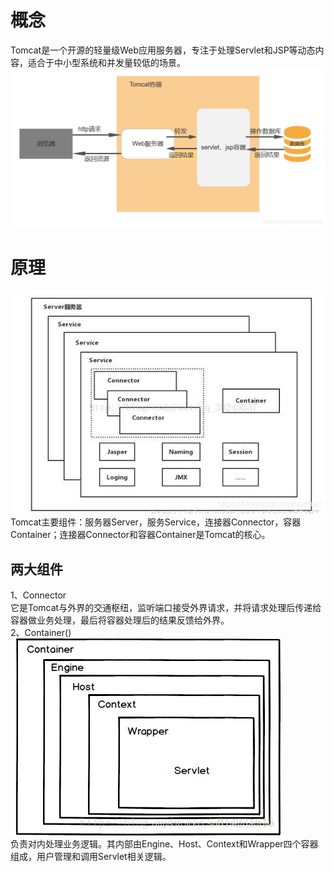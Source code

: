 # 概念
Tomcat是一个开源的轻量级Web应用服务器，专注于处理Servlet和JSP等动态内容，适合于中小型系统和并发量较低的场景。
![img.png](../image/img.png)
# 原理
![img_1.png](../image/img_1.png "Tomcat结构图")  
Tomcat主要组件：服务器Server，服务Service，连接器Connector，容器Container；连接器Connector和容器Container是Tomcat的核心。  
## 两大组件
1、Connector  
它是Tomcat与外界的交通枢纽，监听端口接受外界请求，并将请求处理后传递给容器做业务处理，最后将容器处理后的结果反馈给外界。  
2、Container()  
![img_2.png](../image/img_2.png "Container结构图")  
负责对内处理业务逻辑。其内部由Engine、Host、Context和Wrapper四个容器组成，用户管理和调用Servlet相关逻辑。  
